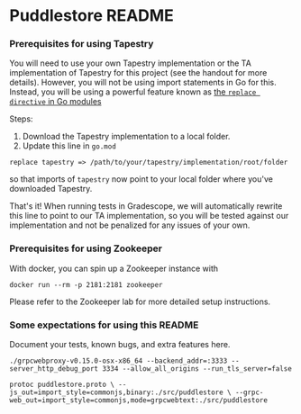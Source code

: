 # Puddlestore README

### Prerequisites for using Tapestry

You will need to use your own Tapestry implementation or the TA implementation of Tapestry for this project (see the handout for more details). However, you will not be using import statements in Go for this. Instead, you will be using a powerful feature known as [the `replace directive` in Go modules](https://thewebivore.com/using-replace-in-go-mod-to-point-to-your-local-module/)

Steps:

1. Download the Tapestry implementation to a local folder.
2. Update this line in `go.mod`

```
replace tapestry => /path/to/your/tapestry/implementation/root/folder
```

so that imports of `tapestry` now point to your local folder where you've downloaded Tapestry.

That's it! When running tests in Gradescope, we will automatically rewrite this line to point to our TA implementation, so you will be tested against our implementation and not be penalized for any issues of your own.

### Prerequisites for using Zookeeper

With docker, you can spin up a Zookeeper instance with

```
docker run --rm -p 2181:2181 zookeeper
```

Please refer to the Zookeeper lab for more detailed setup instructions.

### Some expectations for using this README

Document your tests, known bugs, and extra features here.

`./grpcwebproxy-v0.15.0-osx-x86_64 --backend_addr=:3333 --server_http_debug_port 3334 --allow_all_origins --run_tls_server=false`

`protoc puddlestore.proto \
--js_out=import_style=commonjs,binary:./src/puddlestore \
--grpc-web_out=import_style=commonjs,mode=grpcwebtext:./src/puddlestore
`
